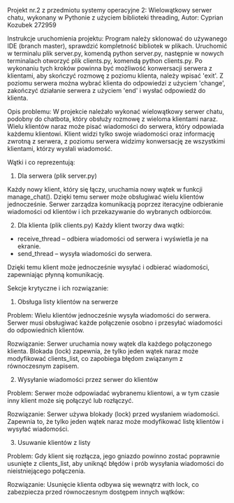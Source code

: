 Projekt nr.2 z przedmiotu systemy operacyjne 2: Wielowątkowy serwer chatu, wykonany w Pythonie z użyciem biblioteki threading, Autor: Cyprian Kozubek 272959

Instrukcje uruchomienia projektu: Program należy sklonować do używanego IDE (branch master), sprawdzić kompletność bibliotek w plikach. 
Uruchomić w terminalu plik server.py, komendą python server.py, następnie w nowych terminalach otworzyć plik clients.py, komendą python clients.py.
Po wykonaniu tych kroków powinna być możliwość konwersacji serwera z klientami, aby skończyć rozmowę z poziomu klienta, należy wpisać 'exit'.
Z poziomu serwera można wybrać klienta do odpowiedzi z użyciem 'change', zakończyć działanie serwera z użyciem 'end' i wysłać odpowiedź do klienta.

Opis problemu: W projekcie należało wykonać wielowątkowy serwer chatu, podobny do chatbota, który obsłuży rozmowę z wieloma klientami naraz. 
Wielu klientów naraz może pisać wiadomości do serwera, który odpowiada każdemu klientowi. 
Klient widzi tylko swoje wiadomości oraz informację zwrotną z serwera, z poziomu serwera widzimy konwersację ze wszystkimi klientami, którzy wysłali wiadomość.

Wątki i co reprezentują: 
1. Dla serwera (plik server.py)

Każdy nowy klient, który się łączy, uruchamia nowy wątek w funkcji manage_chat().
Dzięki temu serwer może obsługiwać wielu klientów jednocześnie. 
Serwer zarządza komunikacją poprzez iteracyjne odbieranie wiadomości od klientów i ich przekazywanie do wybranych odbiorców.

2. Dla klienta (plik clients.py)
Każdy klient tworzy dwa wątki:
* receive_thread – odbiera wiadomości od serwera i wyświetla je na ekranie.
* send_thread – wysyła wiadomości do serwera.

Dzięki temu klient może jednocześnie wysyłać i odbierać wiadomości, zapewniając płynną komunikację.

Sekcje krytyczne i ich rozwiązanie: 
1. Obsługa listy klientów na serwerze
   
Problem: Wielu klientów jednocześnie wysyła wiadomości do serwera. Serwer musi obsługiwać każde połączenie osobno i przesyłać wiadomości do odpowiednich klientów.

Rozwiązanie: Serwer uruchamia nowy wątek dla każdego połączonego klienta. 
Blokada (lock) zapewnia, że tylko jeden wątek naraz może modyfikować clients_list, co zapobiega błędom związanym z równoczesnym zapisem.

2. Wysyłanie wiadomości przez serwer do klientów

Problem: Serwer może odpowiadać wybranemu klientowi, a w tym czasie inny klient może się połączyć lub rozłączyć.

Rozwiązanie: Serwer używa blokady (lock) przed wysłaniem wiadomości. Zapewnia to, że tylko jeden wątek naraz może modyfikować listę klientów i wysyłać wiadomości.

3. Usuwanie klientów z listy
   
Problem: Gdy klient się rozłącza, jego gniazdo powinno zostać poprawnie usunięte z clients_list, aby uniknąć błędów i prób wysyłania wiadomości do nieistniejącego połączenia.

Rozwiązanie: Usunięcie klienta odbywa się wewnątrz with lock, co zabezpiecza przed równoczesnym dostępem innych wątków:
